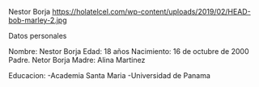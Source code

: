 Nestor  Borja
https://holatelcel.com/wp-content/uploads/2019/02/HEAD-bob-marley-2.jpg

Datos personales

Nombre: Nestor Borja
Edad: 18 años
Nacimiento: 16 de octubre de 2000
Padre. Netor Borja
Madre: Alina Martinez


Educacion: 
-Academia Santa Maria
-Universidad de Panama
